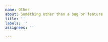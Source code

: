 ```yaml
---
name: Other
about: Something other than a bug or feature
title: ''
labels: ''
assignees: ''

---
```



